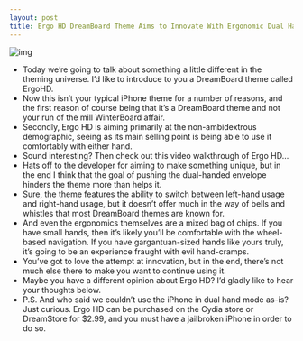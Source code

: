 ```yaml
---
layout: post
title: Ergo HD DreamBoard Theme Aims to Innovate With Ergonomic Dual Hand Navigation
---
```

![img](http://media.idownloadblog.com/wp-content/uploads/2011/06/Ergo-HD-Top.png)
* Today we’re going to talk about something a little different in the theming universe. I’d like to introduce to you a DreamBoard theme called ErgoHD.
* Now this isn’t your typical iPhone theme for a number of reasons, and the first reason of course being that it’s a DreamBoard theme and not your run of the mill WinterBoard affair.
* Secondly, Ergo HD is aiming primarily at the non-ambidextrous demographic, seeing as its main selling point is being able to use it comfortably with either hand.
* Sound interesting? Then check out this video walkthrough of Ergo HD…
* Hats off to the developer for aiming to make something unique, but in the end I think that the goal of pushing the dual-handed envelope hinders the theme more than helps it.
* Sure, the theme features the ability to switch between left-hand usage and right-hand usage, but it doesn’t offer much in the way of bells and whistles that most DreamBoard themes are known for.
* And even the ergonomics themselves are a mixed bag of chips. If you have small hands, then it’s likely you’ll be comfortable with the wheel-based navigation. If you have gargantuan-sized hands like yours truly, it’s going to be an experience fraught with evil hand-cramps.
* You’ve got to love the attempt at innovation, but in the end, there’s not much else there to make you want to continue using it.
* Maybe you have a different opinion about Ergo HD? I’d gladly like to hear your thoughts below.
* P.S. And who said we couldn’t use the iPhone in dual hand mode as-is? Just curious. Ergo HD can be purchased on the Cydia store or DreamStore for $2.99, and you must have a jailbroken iPhone in order to do so.

